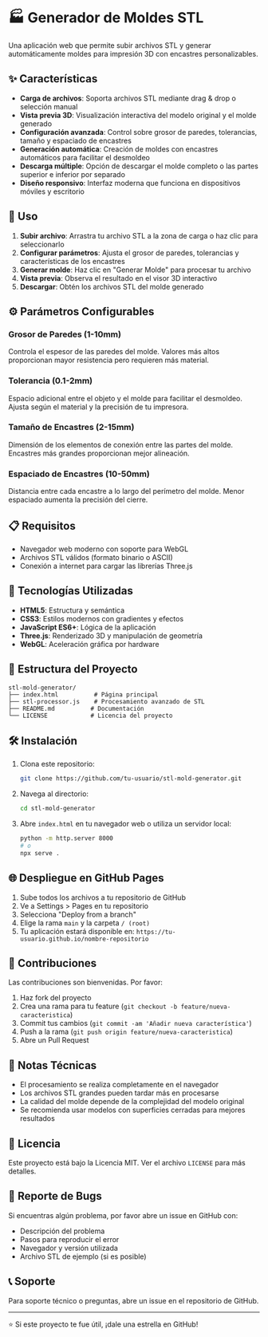 # 🏭 Generador de Moldes STL

Una aplicación web que permite subir archivos STL y generar automáticamente moldes para impresión 3D con encastres personalizables.

## ✨ Características

- **Carga de archivos**: Soporta archivos STL mediante drag & drop o selección manual
- **Vista previa 3D**: Visualización interactiva del modelo original y el molde generado
- **Configuración avanzada**: Control sobre grosor de paredes, tolerancias, tamaño y espaciado de encastres
- **Generación automática**: Creación de moldes con encastres automáticos para facilitar el desmoldeo
- **Descarga múltiple**: Opción de descargar el molde completo o las partes superior e inferior por separado
- **Diseño responsivo**: Interfaz moderna que funciona en dispositivos móviles y escritorio

## 🚀 Uso

1. **Subir archivo**: Arrastra tu archivo STL a la zona de carga o haz clic para seleccionarlo
2. **Configurar parámetros**: Ajusta el grosor de paredes, tolerancias y características de los encastres
3. **Generar molde**: Haz clic en "Generar Molde" para procesar tu archivo
4. **Vista previa**: Observa el resultado en el visor 3D interactivo
5. **Descargar**: Obtén los archivos STL del molde generado

## ⚙️ Parámetros Configurables

### Grosor de Paredes (1-10mm)
Controla el espesor de las paredes del molde. Valores más altos proporcionan mayor resistencia pero requieren más material.

### Tolerancia (0.1-2mm)
Espacio adicional entre el objeto y el molde para facilitar el desmoldeo. Ajusta según el material y la precisión de tu impresora.

### Tamaño de Encastres (2-15mm)
Dimensión de los elementos de conexión entre las partes del molde. Encastres más grandes proporcionan mejor alineación.

### Espaciado de Encastres (10-50mm)
Distancia entre cada encastre a lo largo del perímetro del molde. Menor espaciado aumenta la precisión del cierre.

## 📋 Requisitos

- Navegador web moderno con soporte para WebGL
- Archivos STL válidos (formato binario o ASCII)
- Conexión a internet para cargar las librerías Three.js

## 🔧 Tecnologías Utilizadas

- **HTML5**: Estructura y semántica
- **CSS3**: Estilos modernos con gradientes y efectos
- **JavaScript ES6+**: Lógica de la aplicación
- **Three.js**: Renderizado 3D y manipulación de geometría
- **WebGL**: Aceleración gráfica por hardware

## 📁 Estructura del Proyecto

```
stl-mold-generator/
├── index.html          # Página principal
├── stl-processor.js    # Procesamiento avanzado de STL
├── README.md          # Documentación
└── LICENSE            # Licencia del proyecto
```

## 🛠️ Instalación

1. Clona este repositorio:
   ```bash
   git clone https://github.com/tu-usuario/stl-mold-generator.git
   ```

2. Navega al directorio:
   ```bash
   cd stl-mold-generator
   ```

3. Abre `index.html` en tu navegador web o utiliza un servidor local:
   ```bash
   python -m http.server 8000
   # o
   npx serve .
   ```

## 🌐 Despliegue en GitHub Pages

1. Sube todos los archivos a tu repositorio de GitHub
2. Ve a Settings > Pages en tu repositorio
3. Selecciona "Deploy from a branch" 
4. Elige la rama `main` y la carpeta `/ (root)`
5. Tu aplicación estará disponible en: `https://tu-usuario.github.io/nombre-repositorio`

## 🤝 Contribuciones

Las contribuciones son bienvenidas. Por favor:

1. Haz fork del proyecto
2. Crea una rama para tu feature (`git checkout -b feature/nueva-caracteristica`)
3. Commit tus cambios (`git commit -am 'Añadir nueva característica'`)
4. Push a la rama (`git push origin feature/nueva-caracteristica`)
5. Abre un Pull Request

## 📝 Notas Técnicas

- El procesamiento se realiza completamente en el navegador
- Los archivos STL grandes pueden tardar más en procesarse
- La calidad del molde depende de la complejidad del modelo original
- Se recomienda usar modelos con superficies cerradas para mejores resultados

## 📄 Licencia

Este proyecto está bajo la Licencia MIT. Ver el archivo `LICENSE` para más detalles.

## 🐛 Reporte de Bugs

Si encuentras algún problema, por favor abre un issue en GitHub con:

- Descripción del problema
- Pasos para reproducir el error
- Navegador y versión utilizada
- Archivo STL de ejemplo (si es posible)

## 📞 Soporte

Para soporte técnico o preguntas, abre un issue en el repositorio de GitHub.

---

⭐ Si este proyecto te fue útil, ¡dale una estrella en GitHub!
